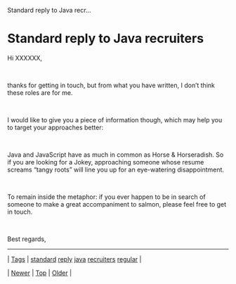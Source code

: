 <!--
title: Standard reply to Java recruitersHi XXXXXX,thanks for getting in touch, but from what you have written, I don&rsquo;t think these roles are for me.I would like to give you a piece of information though, which may help you to target your approaches better
date: 2020-06-28T15:27:00.173Z
tags: standard, reply, java, recruiters, regular
-->


Standard reply to Java recr...

<h1>Standard reply to Java recruiters</h1><p>Hi XXXXXX,</p><p><br/></p><p>thanks for getting in touch, but from what you have written, I don’t think these roles are for me.</p><p><br/></p><p>I would like to give you a piece of information though, which may help you to target your approaches better:</p><p><br/></p><p>Java and JavaScript have as much in common as Horse &amp; Horseradish. So if you are looking for a Jokey, approaching someone whose resume screams “tangy roots” will line you up for an eye-watering disappointment.</p><p><br/></p><p>To remain inside the metaphor: if you ever happen to be in search of someone to make a great accompaniment to salmon, please feel free to get in touch.</p><p><br/></p><p>Best regards,</p>

<!--BOTTOM-POST-NAVIGATION-->
---

| [Tags](tags.md) | [standard](tag-standard.md) [reply](tag-reply.md) [java](tag-java.md) [recruiters](tag-recruiters.md) [regular](tag-regular.md) |

| [Newer](171777143139.md) | [Top](index.md) | [Older](173523219019.md) |
